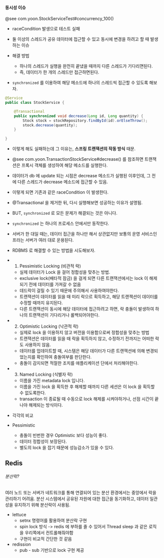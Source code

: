 #### 동시성 이슈  

@see com.yoon.StockServiceTest#concurrency_100()
* raceCondition 발생으로 테스트 실패
* 둘 이상의 스레드가 공유 데이터에 접근할 수 있고 동시에 변경을 하려고 할 때 발생하는 이슈
* 해결 방법
  * 하나의 스레드가 실행을 완전히 끝냈을 때까지 다른 스레드가 기다리면된다.
  * 즉, 데이터가 한 개의 스레드만 접근하면된다.


* `synchronized` 를 이용하여 해당 메소드에 하나의 스레드씩 접근할 수 있도록 해보자. 
```java
@Service
public class StockService {

    @Transactional
    public synchronized void decrease(Long id, Long quantity) {
        Stock stock = stockRepository.findById(id).orElseThrow();
        stock.decrease(quantity);
    }
    
}
``` 

* 이렇게 해도 실패하는데 그 이유는, **스프링 트랜잭션의 작동 방식** 때문.
* @see com.yoon.TransactionStockService#decrease() 를 참조하면 트랜잭션은 프록시 객체를 생성하여 해당 메소드를 실행한다.
* 데이터가 db 에 update 되는 시점은 decrease 메소드가 실행된 이후인데, 그 전에 다른 스레드가 decrease 메소드에 접근할 수 있음.
* 이렇게 되면 기존과 같은 raceCondition 이 발생한다. 
* @Transactional 을 제거한 뒤, 다시 실행해보면 성공하는 이유가 설명됨. 


* BUT, `synchronized` 로 모든 문제가 해결되는 것은 아니다. 
* `synchronized` 는 하나의 프로세스 안에서만 동작한다. 
* 서버가 한 대일 때는, 데이터 접근을 하나만 해서 상관없지만 보통의 운영 서비스인프라는 서버가 여러 대로 운용된다.

* RDBMS 로 해결할 수 있는 방법을 시도해보자. 
* 1. Pessimistic Locking (비관적 락)
  * 실제 데이터가 Lock 을 걸어 정합성을 맞추는 방법. 
  * exclusive lock(배타적 잠금) 을 걸게 되면 다른 트랜잭션에서는 lock 이 해제되기 전에 데이터를 가져갈 수 없음
  * 데드락이 걸릴 수 있기 때문에 주의해서 사용하여야한다. 
  * 트랜잭션이 데이터를 읽을 때 미리 락으르 획득하고, 해당 트랜잭션이 데이터를 수정할 때까지 유지된다. 
  * 다른 트랜잭션이 동시에 해당 데이터에 접근하려고 하면, 락 충돌이 발생하여 하나의 트랜잭션이 기다리거나 롤백되어야한다. 

* 2. Optimistic Locking (낙관적 락)
  * 실제로 lock 을 이용하지 않고 버전을 이용함으로써 정합성을 맞추는 방법
  * 트랜잭션은 데이터를 읽을 때 락을 획득하지 않고, 수정하기 전까지는 어떠한 락도 사용하지 않음.
  * 데이터를 업데이트할 때, 시스템은 해당 데이터가 다른 트랜잭션에 의해 변경되었는지를 확인하여 충돌여부를 판단한다. 
  * 충돌이 감지되면 적절한 조치를 애플리케이션 단에서 처리해야한다. 

* 3. Named Locking (식별자 락)
  * 이름을 가진 metadata lock 입니다. 
  * 이름을 가진 lock 을 획득한 후 해제할 때까지 다른 세션은 이 lock 을 획득할 수 없도록한다. 
  * transaction 이 종료될 때 수동으로 lock 해제를 시켜야하거나, 선점 시간이 끝나야 해제되는 방식이다.
           

* 각각의 비교
* Pessimistic
  * 충돌이 빈번한 경우 Optimistic 보다 성능이 좋다.
  * 데이터 정합성이 보장된다. 
  * 별도의 lock 을 잡기 때문에 성능감소가 있을 수 있다.


## Redis
###### 분산락?
여러 노드 또는 서버가 네트워크를 통해 연결되어 있는 분산 환경에서는 중앙에서 락을 관리하기 어려움. 
분산 시스템에서 공유된 자원에 대한 접근을 동기화하고, 데이터 일관성을 유지하기 위해 분산락이 사용됨.

* lettuce
  * setnx 명령어를 활용하여 분산락 구현
  * spin lock 방식 -> redis 에 부하를 줄 수 있어서 Thread sleep 과 같은 로직을 우리쪽에서 컨트롤해줘야함 
  * 구현이 비교적 간단한 것 같음
* redission
  * pub - sub 기반으로 lock 구현 제공 

